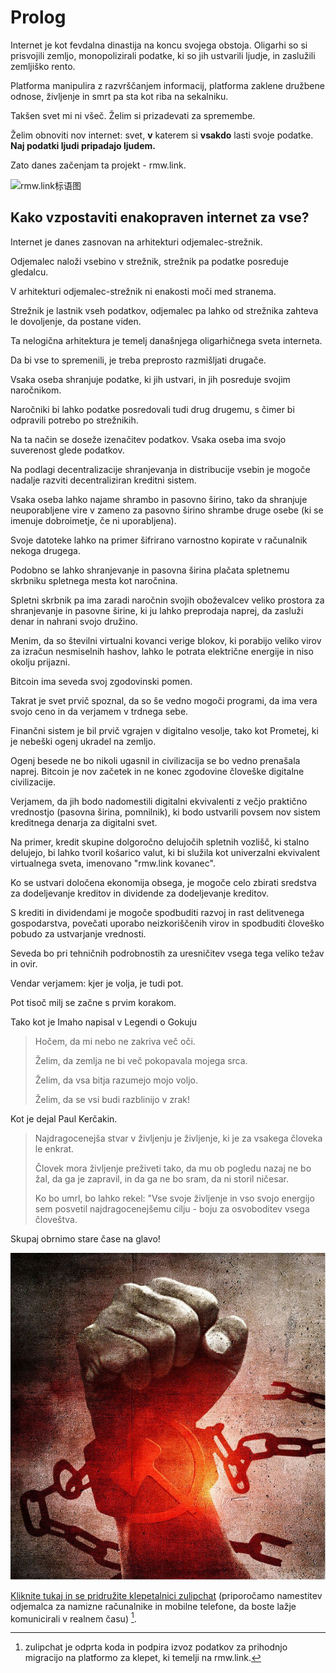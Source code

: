 # Prolog

Internet je kot fevdalna dinastija na koncu svojega obstoja. Oligarhi so si prisvojili zemljo, monopolizirali podatke, ki so jih ustvarili ljudje, in zaslužili zemljiško rento.

Platforma manipulira z razvrščanjem informacij, platforma zaklene družbene odnose, življenje in smrt pa sta kot riba na sekalniku.

Takšen svet mi ni všeč. Želim si prizadevati za spremembe.

Želim obnoviti nov internet: svet, **v** katerem si **vsakdo** lasti svoje podatke. **Naj podatki ljudi pripadajo ljudem.**

Zato danes začenjam ta projekt - rmw.link.

![rmw.link标语图](/slogan.svg)

## Kako vzpostaviti enakopraven internet za vse?

Internet je danes zasnovan na arhitekturi odjemalec-strežnik.

Odjemalec naloži vsebino v strežnik, strežnik pa podatke posreduje gledalcu.

V arhitekturi odjemalec-strežnik ni enakosti moči med stranema.

Strežnik je lastnik vseh podatkov, odjemalec pa lahko od strežnika zahteva le dovoljenje, da postane viden.

Ta nelogična arhitektura je temelj današnjega oligarhičnega sveta interneta.

Da bi vse to spremenili, je treba preprosto razmišljati drugače.

Vsaka oseba shranjuje podatke, ki jih ustvari, in jih posreduje svojim naročnikom.

Naročniki bi lahko podatke posredovali tudi drug drugemu, s čimer bi odpravili potrebo po strežnikih.

Na ta način se doseže izenačitev podatkov. Vsaka oseba ima svojo suverenost glede podatkov.

Na podlagi decentralizacije shranjevanja in distribucije vsebin je mogoče nadalje razviti decentraliziran kreditni sistem.

Vsaka oseba lahko najame shrambo in pasovno širino, tako da shranjuje neuporabljene vire v zameno za pasovno širino shrambe druge osebe (ki se imenuje dobroimetje, če ni uporabljena).

Svoje datoteke lahko na primer šifrirano varnostno kopirate v računalnik nekoga drugega.

Podobno se lahko shranjevanje in pasovna širina plačata spletnemu skrbniku spletnega mesta kot naročnina.

Spletni skrbnik pa ima zaradi naročnin svojih oboževalcev veliko prostora za shranjevanje in pasovne širine, ki ju lahko preprodaja naprej, da zasluži denar in nahrani svojo družino.

Menim, da so številni virtualni kovanci verige blokov, ki porabijo veliko virov za izračun nesmiselnih hashov, lahko le potrata električne energije in niso okolju prijazni.

Bitcoin ima seveda svoj zgodovinski pomen.

Takrat je svet prvič spoznal, da so še vedno mogoči programi, da ima vera svojo ceno in da verjamem v trdnega sebe.

Finančni sistem je bil prvič vgrajen v digitalno vesolje, tako kot Prometej, ki je nebeški ogenj ukradel na zemljo.

Ogenj besede ne bo nikoli ugasnil in civilizacija se bo vedno prenašala naprej. Bitcoin je nov začetek in ne konec zgodovine človeške digitalne civilizacije.

Verjamem, da jih bodo nadomestili digitalni ekvivalenti z večjo praktično vrednostjo (pasovna širina, pomnilnik), ki bodo ustvarili povsem nov sistem kreditnega denarja za digitalni svet.

Na primer, kredit skupine dolgoročno delujočih spletnih vozlišč, ki stalno delujejo, bi lahko tvoril košarico valut, ki bi služila kot univerzalni ekvivalent virtualnega sveta, imenovano "rmw.link kovanec".

Ko se ustvari določena ekonomija obsega, je mogoče celo zbirati sredstva za dodeljevanje kreditov in dividende za dodeljevanje kreditov.

S krediti in dividendami je mogoče spodbuditi razvoj in rast delitvenega gospodarstva, povečati uporabo neizkoriščenih virov in spodbuditi človeško pobudo za ustvarjanje vrednosti.

Seveda bo pri tehničnih podrobnostih za uresničitev vsega tega veliko težav in ovir.

Vendar verjamem: kjer je volja, je tudi pot.

Pot tisoč milj se začne s prvim korakom.

Tako kot je Imaho napisal v Legendi o Gokuju

> Hočem, da mi nebo ne zakriva več oči.
> 
> Želim, da zemlja ne bi več pokopavala mojega srca.
> 
> Želim, da vsa bitja razumejo mojo voljo.
> 
> Želim, da se vsi budi razblinijo v zrak!

Kot je dejal Paul Kerčakin.

> Najdragocenejša stvar v življenju je življenje, ki je za vsakega človeka le enkrat.
> 
> Človek mora življenje preživeti tako, da mu ob pogledu nazaj ne bo žal, da ga je zapravil, in da ga ne bo sram, da ni storil ničesar.
> 
> Ko bo umrl, bo lahko rekel: "Vse svoje življenje in vso svojo energijo sem posvetil najdragocenejšemu cilju - boju za osvoboditev vsega človeštva.

Skupaj obrnimo stare čase na glavo!

![](https://raw.githubusercontent.com/gcxfd/img/gh-pages/1.jpg)

[Kliknite tukaj in se pridružite klepetalnici zulipchat](https://rmw.zulipchat.com) (priporočamo namestitev odjemalca za namizne računalnike in mobilne telefone, da boste lažje komunicirali v realnem času) [^1].

[^1]: zulipchat je odprta koda in podpira izvoz podatkov za prihodnjo migracijo na platformo za klepet, ki temelji na rmw.link.